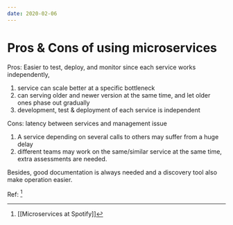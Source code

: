 ```yaml
---
date: 2020-02-06
---
```

# Pros & Cons of using microservices

Pros: Easier to test, deploy, and monitor
since each service works independently,
1. service can scale better at a specific bottleneck
2. can serving older and newer version at the same time, and let older ones phase out gradually
3. development, test & deployment of each service is independent


Cons: latency between services and management issue
1. A service depending on several calls to others may suffer from a huge delay
2. different teams may work on the same/similar service at the same time, extra assessments are needed.

Besides, good documentation is always needed and a discovery tool also make operation easier.

Ref: [^1]


[^1]: [[Microservices at Spotify]]
